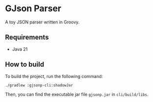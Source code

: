 # GJson Parser

A toy JSON parser written in Groovy.

## Requirements

- Java 21

## How to build

To build the project, run the following command:

```shell
./gradlew :gjsonp-cli:shadowJar
```

Then, you can find the executable jar file `gjsonp.jar` in `cli/build/libs`.
